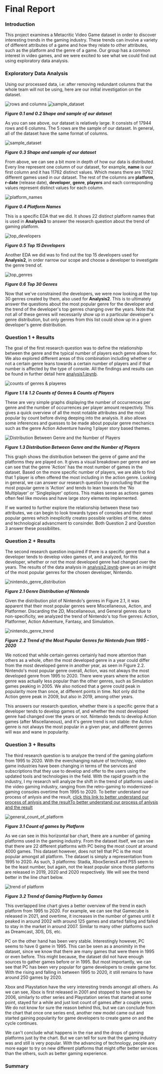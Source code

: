 # Final Report

### Introduction

This project examines a Metacritic Video Game dataset in order to discover interesting trends in the gaming industry. These trends can involve a variety of different attributes of a game and how they relate to other attributes, such as the platform and the genre of a game. Our group has a common interest in video games, and we were excited to see what we could find out using exploratory data analysis.

### Exploratory Data Analysis
Using our processed data, i.e: after removing redundant columns that the whole team will not be using, here are our initial investigation on the dataset. 

![rows and columns](./images/EDA3.jpg)
![sample_dataset](./images/EDA1.jpg)

***Figure 0.1 and 0.2 Shape and sample of our dataset***

As you can see above, our dataset is relatively large. It consists of 17944 rows and 6 columns. The 5 rows are the sample of our dataset. In general, all of the dataset have the same format of columns.

![sample_dataset](./images/EDA2.jpg)

***Figure 0.3 Shape and sample of our dataset***

From above, we can see a bit more in depth of how our data is distributed. Every line represent one column of our dataset, for example, **name** is our first column and it has 11762 distinct values. Which means there are 11762 different games used in our dataset. The rest of the columns are **platform**, **r-date** (release date), **developer**, **genre**, **players** and each corresponding values represent distinct values for each column.

![platform_names](./images/EDA4.jpg)

***Figure 0.4 Platform Names***

This is a specific EDA that we did. It shows 22 distinct platform names that is used in **Analysis3** to answer the research question about the trend of gaming platform. 

![top_developers](./images/EDA5.png)

***Figure 0.5 Top 15 Developers***

Another EDA we did was to find out the top 15 developers used for **Analysis2**, in order narrow our scope and choose a developer to investigate the genre trend of.

![top_genres](./images/EDA6.png)

***Figure 0.6 Top 30 Genres***

Now that we've constrained the developers, we were now looking at the top 30 genres created by them, also used for **Analysis2**. This is to ultimately answer the questions about the most popular genre for the developer and the trend of the developer's top genres changing over the years. Note that not all of these genres will necessarily show up in a particular developer's genre distribution, but only genres from this list could show up in a given developer's genre distribution.

### Question 1 + Results

The goal of the first research question was to define the relationship between the genre and the typical number of players each genre allows for. We also explored different areas of this combination including whether or not a certain genre leans towards a certain number of players and if that number is affected by the type of console. All the findings and results can be found in further detail here [analysis1.ipynb](./notebooks/analysis1.ipynb). 

![counts of genres & playeres](./images/counts.jpg)

***Figure 1.1 & 1.2 Counts of Genres & Counts of Players***

These are very simple graphs displaying the number of occurrences per genre and the number of occurrences per player amount respectivly. This gives a quick overview of all the most notable attributes and the most popular by count before diving deeping into the analysis. It also allows some inferences and guesses to be made about popular genre mechanics such as the genre Action Adventure having 1 player story based themes.

![Distribution Between Genre and the Number of Players](./images/distribution_of_players_per_genre.jpg)

***Figure 1.3 Distribution Between Genre and the Number of Players***

This graph shows the distribution between the genre of game and the platforms they are played on. It gives a visual breakdown per genre and we can see that the genre 'Action' has the most number of games in the dataset. Based on the more specific number of players, we are able to find that 1 player is often offered the most including in the action genre. Looking in general, we can answer our research question by concluding that the most popular genre is 'Action' and tends to lean towards the 'No Multiplayer' or 'Singleplayer' options. This makes sense as actions games often feel like movies and have large story elements implemented. 

If we wanted to further explore the relationship between these two attributes, we can begin to look towards types of consoles and their most popular genres which inexplicitly creates possible varibles of time, dates and technological advancment to consinder. Both Question 2 and Question 3 answer these possibilites.

### Question 2 + Results

The second research question inquired if there is a specific genre that a developer tends to develop video games of, and analyzed, for this developer, whether or not the most developed genre had changed over the years. The results of the data analysis in [analysis2.ipynb](./notebooks/analysis2.ipynb) gave us an insight of the most popular genres for the chosen developer, Nintendo.

![nintendo_genre_distribution](./images/nintendo_genre_distribution.png)

***Figure 2.1 Genre Distribution of Nintendo***

Given the distribution plot of Nintendo's genres in Figure 2.1, it was apparent that their most popular genres were Miscellaneous, Action, and Platformer. Discarding the 2D, Miscellaneous, and General genres due to non-specificity, we analyzed the trend of Nintendo's top five genres: Action, Platformer, Action Adventure, Fantasy, and Simulation.

![nintendo_genre_trend](./images/nintendo_genre_trend.png)

***Figure 2.2 Trend of the Most Popular Genres for Nintendo from 1995 - 2020***

We noticed that while certain genres certainly had more attention than others as a whole, often the most developed genre in a year could differ from the most developed genre in another year, as seen in Figure 2.2. Nintendo's most popular genre overall, Action, was not always the most developed genre from 1995 to 2020. There were years where the action genre was actually less popular than the other genres, such as Simulation games peaking in 2005. We also noticed that a genre could peak in popularity more than once, at different points in time. Not only did the Action genre peak in 2009, but also in 2019, among other years.

This answers our research question, whether there is a specific genre that a developer tends to develop games of, and whether the most developed genre had changed over the years or not. Nintendo tends to develop Action games (after Miscellaneous), and it's genre trend is not stable: the Action genre is not always the most popular in a given year, and different genres will wax and wane in popularity.

### Question 3 + Results
The third research question is to analyze the trend of the gaming platform from 1995 to 2020. With the everchanging nature of technology, video game industries have been changing in terms of the services and subscriptions that they use to develop and offer to the users using the updated tools and technologies in the field. With the rapid growth in the industry, I my research will analyze the shift in the trend of platforms used in the video gaming industry, ranging from the retro-gaming to modernized-gaming consoles overtime from 1995 to 2020. To better understand our process of anlysis and the result, [click this link to better understand our process of anlysis and the resultTo better understand our process of anlysis and the result](./notebooks/analysis3.ipynb)

![general_count_of_platform](./images/count_of_platform.jpg)

***Figure 3.1 Count of games by Platform***

As we can see in this horizontal bar chart, there are a number of gaming platforms used in the gaming industry. From the dataset itself, we can see that there are 22 different platforms with PC being the most count at around 4000 games. This dataset however, does not tell that PC is the most popular amongst all platform. The dataset is simply a representation from 1995 to 2020. As such, 3 platforms: Stadia, XboxSeriesX and PS5 seem to be the least number, but again, not the least popular since those platforms are released in 2019, 2020 and 2020 respectively. We will see the trend better in the line chart below.

![trend of platform](./images/trend_of_platform.jpg)

***Figure 3.2 Trend of Gaming Platform by Games***

This overlapped line chart gives a better overview of the trend in each platform from 1995 to 2020. For example, we can see that Gamecube is released in 2021, and overtime, it increases in the number of games until it peaked in around 2002 with around 125 games and started falling and failed to stay in the market in around 2007. Similar to many other platforms such as Dreamcast, 3DS, DS, etc.

PC on the other hand has been very stable. Interestingly however, PC seems to have 0 game in 1995. This can be seen as a anonimity in the dataset, since we know that there are many games that were there in 1995 or even before. This might because, the dataset did not have enough sources to gather games before or in 1995. But most importantly, we can see that PC has been very popular for game developers to create game for. With the rising and falling in between 1995 to 2020, it still remains to have around 250 games by 2020.

Xbox and Playstation have the very interesting trends amongst all others. As we can see, Xbox is first released in 2001 and stopped to have games by 2006, similarly to other series and Playstation series that started at some point, stayed for a while and just lost count of games after a couple years. We do not know for sure the reason behind this, but we can conclude from the chart that once one series end, another new model came out and started gaining popularity for game developers to create game on and the cycle continues. 

We can't conclude what happens in the rise and the drops of gaming platforms just by the chart. But we can tell for sure that the gaming industry was and still is very popular. With the advancing of technology, people are more eager to try on new different platforms that might offer better services than the others, such as better gaming experience.

### Summary

